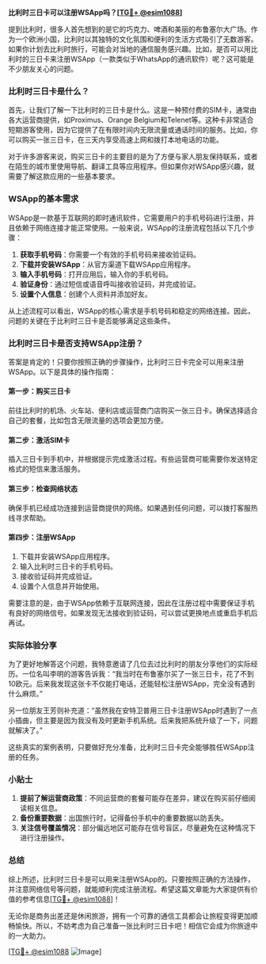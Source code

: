**比利时三日卡可以注册WSApp吗？[[TG💪+ @esim1088](https://t.me/s/esim1088)]**

提到比利时，很多人首先想到的是它的巧克力、啤酒和美丽的布鲁塞尔大广场。作为一个欧洲小国，比利时以其独特的文化氛围和便利的生活方式吸引了无数游客。如果你计划去比利时旅行，可能会对当地的通信服务感兴趣。比如，是否可以用比利时的三日卡来注册WSApp（一款类似于WhatsApp的通讯软件）呢？这可能是不少朋友关心的问题。

### 比利时三日卡是什么？

首先，让我们了解一下比利时的三日卡是什么。这是一种预付费的SIM卡，通常由各大运营商提供，如Proximus、Orange Belgium和Telenet等。这种卡非常适合短期游客使用，因为它提供了在有限时间内无限流量或通话时间的服务。比如，你可以购买一张三日卡，在三天内享受高速上网和拨打本地电话的功能。

对于许多游客来说，购买三日卡的主要目的是为了方便与家人朋友保持联系，或者在陌生的城市里使用导航、翻译工具等应用程序。但如果你对WSApp感兴趣，就需要了解这款应用的一些基本要求。

### WSApp的基本需求

WSApp是一款基于互联网的即时通讯软件，它需要用户的手机号码进行注册，并且依赖于网络连接才能正常使用。一般来说，WSApp的注册流程包括以下几个步骤：

1. **获取手机号码**：你需要一个有效的手机号码来接收验证码。
2. **下载并安装WSApp**：从官方渠道下载WSApp应用程序。
3. **输入手机号码**：打开应用后，输入你的手机号码。
4. **验证身份**：通过短信或语音呼叫接收验证码，并完成验证。
5. **设置个人信息**：创建个人资料并添加好友。

从上述流程可以看出，WSApp的核心需求是手机号码和稳定的网络连接。因此，问题的关键在于比利时三日卡是否能够满足这些条件。

### 比利时三日卡是否支持WSApp注册？

答案是肯定的！只要你按照正确的步骤操作，比利时三日卡完全可以用来注册WSApp。以下是具体的操作指南：

#### 第一步：购买三日卡
前往比利时的机场、火车站、便利店或运营商门店购买一张三日卡。确保选择适合自己的套餐，比如包含无限流量的选项会更加方便。

#### 第二步：激活SIM卡
插入三日卡到手机中，并根据提示完成激活过程。有些运营商可能需要你发送特定格式的短信来激活服务。

#### 第三步：检查网络状态
确保手机已经成功连接到运营商提供的网络。如果遇到任何问题，可以拨打客服热线寻求帮助。

#### 第四步：注册WSApp
1. 下载并安装WSApp应用程序。
2. 输入比利时三日卡的手机号码。
3. 接收验证码并完成验证。
4. 设置个人信息并开始使用。

需要注意的是，由于WSApp依赖于互联网连接，因此在注册过程中需要保证手机有良好的网络信号。如果发现无法接收到验证码，可以尝试更换地点或重启手机后再试。

### 实际体验分享

为了更好地解答这个问题，我特意邀请了几位去过比利时的朋友分享他们的实际经历。一位名叫李明的游客告诉我：“我当时在布鲁塞尔买了一张三日卡，花了不到10欧元。后来我发现这张卡不仅能打电话，还能轻松注册WSApp，完全没有遇到什么麻烦。”

另一位朋友王芳则补充道：“虽然我在安特卫普用三日卡注册WSApp时遇到了一点小插曲，但主要是因为我没有及时更新手机系统。后来我把系统升级了一下，问题就解决了。”

这些真实的案例表明，只要做好充分准备，比利时三日卡完全能够胜任WSApp注册的任务。

### 小贴士

1. **提前了解运营商政策**：不同运营商的套餐可能存在差异，建议在购买前仔细阅读相关信息。
2. **备份重要数据**：出国旅行时，记得备份手机中的重要数据以防丢失。
3. **关注信号覆盖情况**：部分偏远地区可能存在信号盲区，尽量避免在这种情况下进行注册操作。

### 总结

综上所述，比利时三日卡是可以用来注册WSApp的。只要按照正确的方法操作，并注意网络信号等问题，就能顺利完成注册流程。希望这篇文章能为大家提供有价值的参考信息[[TG💪+ @esim1088](https://t.me/s/esim1088)]！

无论你是商务出差还是休闲旅游，拥有一个可靠的通信工具都会让旅程变得更加顺畅愉快。所以，不妨考虑为自己准备一张比利时三日卡吧！相信它会成为你旅途中的一大助力。

[[TG💪+ @esim1088](https://t.me/s/esim1088) ![Image](https://i.postimg.cc/4NQfJmqS/Snipaste-2025-05-13-00-14-12.png)]